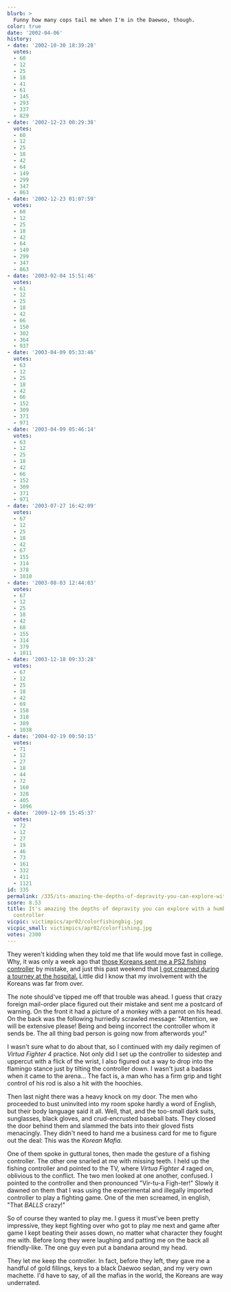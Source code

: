 ```yaml
---
blurb: >
  Funny how many cops tail me when I'm in the Daewoo, though.
color: true
date: '2002-04-06'
history:
- date: '2002-10-30 18:39:28'
  votes:
  - 60
  - 12
  - 25
  - 18
  - 41
  - 61
  - 145
  - 293
  - 337
  - 829
- date: '2002-12-23 00:29:38'
  votes:
  - 60
  - 12
  - 25
  - 18
  - 42
  - 64
  - 149
  - 299
  - 347
  - 863
- date: '2002-12-23 01:07:59'
  votes:
  - 60
  - 12
  - 25
  - 18
  - 42
  - 64
  - 149
  - 299
  - 347
  - 863
- date: '2003-02-04 15:51:46'
  votes:
  - 61
  - 12
  - 25
  - 18
  - 42
  - 66
  - 150
  - 302
  - 364
  - 937
- date: '2003-04-09 05:33:46'
  votes:
  - 63
  - 12
  - 25
  - 18
  - 42
  - 66
  - 152
  - 309
  - 371
  - 971
- date: '2003-04-09 05:46:14'
  votes:
  - 63
  - 12
  - 25
  - 18
  - 42
  - 66
  - 152
  - 309
  - 371
  - 971
- date: '2003-07-27 16:42:09'
  votes:
  - 67
  - 12
  - 25
  - 18
  - 42
  - 67
  - 155
  - 314
  - 378
  - 1010
- date: '2003-08-03 12:44:03'
  votes:
  - 67
  - 12
  - 25
  - 18
  - 42
  - 68
  - 155
  - 314
  - 379
  - 1011
- date: '2003-12-18 09:33:28'
  votes:
  - 67
  - 12
  - 25
  - 18
  - 42
  - 69
  - 158
  - 318
  - 389
  - 1038
- date: '2004-02-19 00:50:15'
  votes:
  - 71
  - 12
  - 27
  - 18
  - 44
  - 72
  - 160
  - 328
  - 405
  - 1096
- date: '2009-12-09 15:45:37'
  votes:
  - 72
  - 12
  - 27
  - 19
  - 46
  - 73
  - 161
  - 332
  - 411
  - 1121
id: 335
permalink: /335/its-amazing-the-depths-of-depravity-you-can-explore-with-a-humble-ps2-fishing-controller/
score: 8.53
title: It's amazing the depths of depravity you can explore with a humble PS2 fishing
  controller
vicpic: victimpics/apr02/colorfishingbig.jpg
vicpic_small: victimpics/apr02/colorfishing.jpg
votes: 2300
---
```


They weren't kidding when they told me that life would move fast in
college. Why, it was only a week ago that [those Koreans sent me a PS2
fishing controller](%ARTICLE[328]%) by mistake, and just this past
weekend that [I got creamed during a tourney at the
hospital.](%ARTICLE[329]%) Little did I know that my involvement
with the Koreans was far from over.

The note should've tipped me off that trouble was ahead. I guess that
crazy foreign mail-order place figured out their mistake and sent me a
postcard of warning. On the front it had a picture of a monkey with a
parrot on his head. On the back was the following hurriedly scrawled
message: "Attention, we will be extensive please! Being and being
incorrect the controller whom it sends be. The all thing bad person is
going now from afterwords you!"

I wasn't sure what to do about that, so I continued with my daily
regimen of *Virtua Fighter 4* practice. Not only did I set up the
controller to sidestep and uppercut with a flick of the wrist, I also
figured out a way to drop into the flamingo stance just by tilting the
controller down. I wasn't just a badass when it came to the arena... The
fact is, a man who has a firm grip and tight control of his rod is also
a hit with the hoochies.

Then last night there was a heavy knock on my door. The men who
proceeded to bust uninvited into my room spoke hardly a word of English,
but their body language said it all. Well, that, and the too-small dark
suits, sunglasses, black gloves, and crud-encrusted baseball bats. They
closed the door behind them and slammed the bats into their gloved fists
menacingly. They didn't need to hand me a business card for me to figure
out the deal: This was the *Korean Mafia.*

One of them spoke in guttural tones, then made the gesture of a fishing
controller. The other one snarled at me with missing teeth. I held up
the fishing controller and pointed to the TV, where *Virtua Fighter 4*
raged on, oblivious to the conflict. The two men looked at one another,
confused. I pointed to the controller and then pronounced "Vir-tu-a
Figh-ter!" Slowly it dawned on them that I was using the experimental
and illegally imported controller to play a fighting game. One of the
men screamed, in english, "That *BALLS* crazy!"

So of course they wanted to play me. I guess it must've been pretty
impressive, they kept fighting over who got to play me next and game
after game I kept beating their asses down, no matter what character
they fought me with. Before long they were laughing and patting me on
the back all friendly-like. The one guy even put a bandana around my
head.

They let me keep the controller. In fact, before they left, they gave me
a handful of gold fillings, keys to a black Daewoo sedan, and my very
own machette. I'd have to say, of all the mafias in the world, the
Koreans are way underrated.